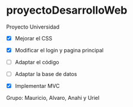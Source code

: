 # proyectoDesarrolloWeb
Proyecto Universidad

- [X] Mejorar el CSS

- [X] Modificar el login y pagina principal

- [ ] Adaptar el código

- [ ] Adaptar la base de datos

- [X] Implementar MVC

Grupo: Mauricio, Alvaro, Anahi y Uriel
